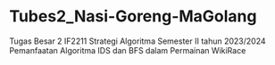 # Tubes2_Nasi-Goreng-MaGolang
Tugas Besar 2 IF2211 Strategi Algoritma Semester II tahun 2023/2024 Pemanfaatan Algoritma IDS dan BFS dalam Permainan WikiRace

